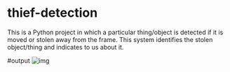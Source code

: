 # thief-detection

This is a Python project in which a particular thing/object is detected if it is moved or stolen away from the frame. This system identifies the stolen object/thing and indicates to us about it.

#output
![img](https://user-images.githubusercontent.com/77968722/235314156-56409d98-479e-420d-9f4b-74644f837aab.png)

